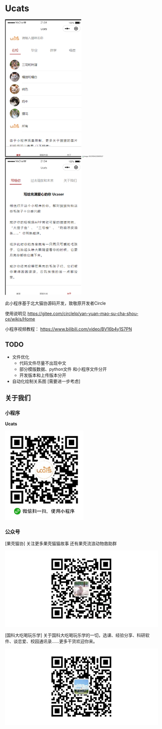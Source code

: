 # Ucats

<img src="README/image-20230105213501897.png" alt="image-20230105213501897" style="zoom:67%;" />



<img src="D:\BeWater\AppData\Roaming\Typora\typora-user-images\image-20231004230900527.png" alt="image-20231004230900527" style="zoom:33%;" />

<img src="README/image-20230105213534443.png" alt="image-20230105213534443" style="zoom:67%;" />



此小程序基于北大猫协源码开发，致敬原开发者Circle

使用说明见 https://gitee.com/circlelq/yan-yuan-mao-su-cha-shou-ce/wikis/Home

小程序视频教程： https://www.bilibili.com/video/BV16b4y1S7PN



## TODO 

- 文件优化
  - 代码文件尽量不出现中文
  - 部分模版数据、python文件 和小程序文件分开
  - 开发版本和上传版本分开
- 自动化绘制关系图 [需要进一步考虑]



## 关于我们

### 小程序

**Ucats**

![gh_f7aa4ee56bd3_258](README/gh_f7aa4ee56bd3_258.jpg)

### 公众号

[果壳猫协] 关注更多果壳猫猫故事 还有果壳流浪动物救助群

![qr_GKMXjpg](README/qr_GKMXjpg.jpg)



[国科大吃喝玩乐学] 关于国科大吃喝玩乐学的一切，选课、经验分享、科研软件、谈恋爱、校园通讯录……更多干货欢迎你来。

![qr_GKDCHWLX](README/qr_GKDCHWLX.jpg)
